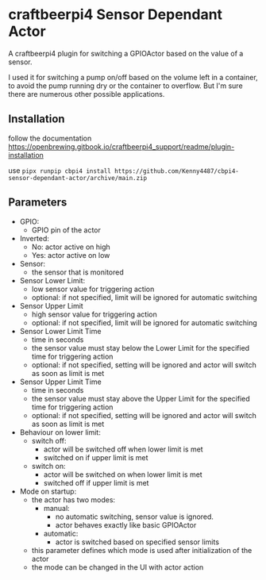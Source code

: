 # craftbeerpi4 Sensor Dependant Actor
A craftbeerpi4 plugin for switching a GPIOActor based on the value of a sensor.

I used it for switching a pump on/off based on the volume left in a container, to avoid the pump running dry or the container to overflow. 
But I'm sure there are numerous other possible applications.

## Installation
follow the documentation <https://openbrewing.gitbook.io/craftbeerpi4_support/readme/plugin-installation>

use `pipx runpip cbpi4 install https://github.com/Kenny4487/cbpi4-sensor-dependant-actor/archive/main.zip`


## Parameters
- GPIO:
  - GPIO pin of the actor
- Inverted:
  - No: actor active on high
  - Yes: actor active on low
- Sensor:
  - the sensor that is monitored
- Sensor Lower Limit:
  - low sensor value for triggering action
  - optional: if not specified, limit will be ignored for automatic switching
- Sensor Upper Limit
  - high sensor value for triggering action
  - optional: if not specified, limit will be ignored for automatic switching
- Sensor Lower Limit Time
  - time in seconds
  - the sensor value must stay below the Lower Limit for the specified time for triggering action
  - optional: if not specified, setting will be ignored and actor will switch as soon as limit is met
- Sensor Upper Limit Time
  - time in seconds
  - the sensor value must stay above the Upper Limit for the specified time for triggering action
  - optional: if not specified, setting will be ignored and actor will switch as soon as limit is met
- Behaviour on lower limit:
  - switch off:
    - actor will be switched off when lower limit is met
    - switched on if upper limit is met
  - switch on:
    - actor will be switched on when lower limit is met
    - switched off if upper limit is met
- Mode on startup:
  - the actor has two modes:
    - manual:
      - no automatic switching, sensor value is ignored.
      - actor behaves exactly like basic GPIOActor
    - automatic:
      - actor is switched based on specified sensor limits
  - this parameter defines which mode is used after initialization of the actor
  - the mode can be changed in the UI with actor action
